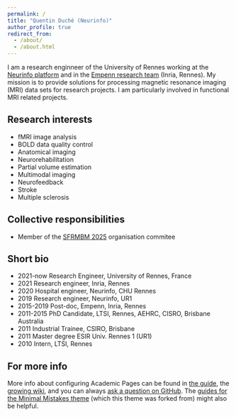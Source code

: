```yaml
---
permalink: /
title: "Quentin Duché (Neurinfo)"
author_profile: true
redirect_from: 
  - /about/
  - /about.html
---
```


I am a research enginneer of the University of Rennes working at the [Neurinfo platform](https://project.inria.fr/neurinfo/fr/) and in the [Empenn research team](https://team.inria.fr/empenn/) (Inria, Rennes).
My mission is to provide solutions for processing magnetic resonance imaging (MRI) data sets for research projects. I am particularly involved in functional MRI related projects.


## Research interests
- fMRI image analysis
- BOLD data quality control
- Anatomical imaging
- Neurorehabilitation
- Partial volume estimation
- Multimodal imaging
- Neurofeedback
- Stroke
- Multiple sclerosis

## Collective responsibilities
- Member of the [SFRMBM 2025](https://sfrmbm2025.sciencesconf.org/) organisation commitee

## Short bio
- 2021-now Research Engineer, University of Rennes, France
- 2021 Research engineer, Inria, Rennes
- 2020 Hospital engineer, Neurinfo, CHU Rennes
- 2019 Research engineer, Neurinfo, UR1
- 2015-2019 Post-doc, Empenn, Inria, Rennes
- 2011-2015 PhD Candidate, LTSI, Rennes, AEHRC, CISRO, Brisbane Australia
- 2011 Industrial Trainee, CSIRO, Brisbane
- 2011 Master degree ESIR Univ. Rennes 1 (UR1)
- 2010 Intern, LTSI, Rennes


For more info
------
More info about configuring Academic Pages can be found in [the guide](https://academicpages.github.io/markdown/), the [growing wiki](https://github.com/academicpages/academicpages.github.io/wiki), and you can always [ask a question on GitHub](https://github.com/academicpages/academicpages.github.io/discussions). The [guides for the Minimal Mistakes theme](https://mmistakes.github.io/minimal-mistakes/docs/configuration/) (which this theme was forked from) might also be helpful.
